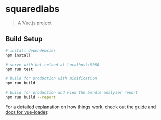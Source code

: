 # squaredlabs

> A Vue.js project

## Build Setup

``` bash
# install dependencies
npm install

# serve with hot reload at localhost:8080
npm run test

# build for production with minification
npm run build

# build for production and view the bundle analyzer report
npm run build --report
```

For a detailed explanation on how things work, check out the [guide](http://vuejs-templates.github.io/webpack/) and [docs for vue-loader](http://vuejs.github.io/vue-loader).
